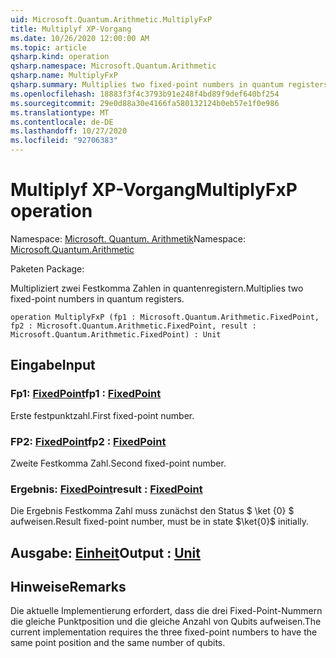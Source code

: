 ```yaml
---
uid: Microsoft.Quantum.Arithmetic.MultiplyFxP
title: Multiplyf XP-Vorgang
ms.date: 10/26/2020 12:00:00 AM
ms.topic: article
qsharp.kind: operation
qsharp.namespace: Microsoft.Quantum.Arithmetic
qsharp.name: MultiplyFxP
qsharp.summary: Multiplies two fixed-point numbers in quantum registers.
ms.openlocfilehash: 18883f3f4c3793b91e248f4bd89f9def640bf254
ms.sourcegitcommit: 29e0d88a30e4166fa580132124b0eb57e1f0e986
ms.translationtype: MT
ms.contentlocale: de-DE
ms.lasthandoff: 10/27/2020
ms.locfileid: "92706383"
---
```

# <a name="multiplyfxp-operation"></a><span data-ttu-id="2d3b4-102">Multiplyf XP-Vorgang</span><span class="sxs-lookup"><span data-stu-id="2d3b4-102">MultiplyFxP operation</span></span>

<span data-ttu-id="2d3b4-103">Namespace: [Microsoft. Quantum. Arithmetik](xref:Microsoft.Quantum.Arithmetic)</span><span class="sxs-lookup"><span data-stu-id="2d3b4-103">Namespace: [Microsoft.Quantum.Arithmetic](xref:Microsoft.Quantum.Arithmetic)</span></span>

<span data-ttu-id="2d3b4-104">Paketen [](https://nuget.org/packages/)</span><span class="sxs-lookup"><span data-stu-id="2d3b4-104">Package: [](https://nuget.org/packages/)</span></span>


<span data-ttu-id="2d3b4-105">Multipliziert zwei Festkomma Zahlen in quantenregistern.</span><span class="sxs-lookup"><span data-stu-id="2d3b4-105">Multiplies two fixed-point numbers in quantum registers.</span></span>

```qsharp
operation MultiplyFxP (fp1 : Microsoft.Quantum.Arithmetic.FixedPoint, fp2 : Microsoft.Quantum.Arithmetic.FixedPoint, result : Microsoft.Quantum.Arithmetic.FixedPoint) : Unit
```


## <a name="input"></a><span data-ttu-id="2d3b4-106">Eingabe</span><span class="sxs-lookup"><span data-stu-id="2d3b4-106">Input</span></span>

### <a name="fp1--fixedpoint"></a><span data-ttu-id="2d3b4-107">Fp1: [FixedPoint](xref:Microsoft.Quantum.Arithmetic.FixedPoint)</span><span class="sxs-lookup"><span data-stu-id="2d3b4-107">fp1 : [FixedPoint](xref:Microsoft.Quantum.Arithmetic.FixedPoint)</span></span>

<span data-ttu-id="2d3b4-108">Erste festpunktzahl.</span><span class="sxs-lookup"><span data-stu-id="2d3b4-108">First fixed-point number.</span></span>


### <a name="fp2--fixedpoint"></a><span data-ttu-id="2d3b4-109">FP2: [FixedPoint](xref:Microsoft.Quantum.Arithmetic.FixedPoint)</span><span class="sxs-lookup"><span data-stu-id="2d3b4-109">fp2 : [FixedPoint](xref:Microsoft.Quantum.Arithmetic.FixedPoint)</span></span>

<span data-ttu-id="2d3b4-110">Zweite Festkomma Zahl.</span><span class="sxs-lookup"><span data-stu-id="2d3b4-110">Second fixed-point number.</span></span>


### <a name="result--fixedpoint"></a><span data-ttu-id="2d3b4-111">Ergebnis: [FixedPoint](xref:Microsoft.Quantum.Arithmetic.FixedPoint)</span><span class="sxs-lookup"><span data-stu-id="2d3b4-111">result : [FixedPoint](xref:Microsoft.Quantum.Arithmetic.FixedPoint)</span></span>

<span data-ttu-id="2d3b4-112">Die Ergebnis Festkomma Zahl muss zunächst den Status $ \ket {0} $ aufweisen.</span><span class="sxs-lookup"><span data-stu-id="2d3b4-112">Result fixed-point number, must be in state $\ket{0}$ initially.</span></span>



## <a name="output--unit"></a><span data-ttu-id="2d3b4-113">Ausgabe: [Einheit](xref:microsoft.quantum.lang-ref.unit)</span><span class="sxs-lookup"><span data-stu-id="2d3b4-113">Output : [Unit](xref:microsoft.quantum.lang-ref.unit)</span></span>



## <a name="remarks"></a><span data-ttu-id="2d3b4-114">Hinweise</span><span class="sxs-lookup"><span data-stu-id="2d3b4-114">Remarks</span></span>

<span data-ttu-id="2d3b4-115">Die aktuelle Implementierung erfordert, dass die drei Fixed-Point-Nummern die gleiche Punktposition und die gleiche Anzahl von Qubits aufweisen.</span><span class="sxs-lookup"><span data-stu-id="2d3b4-115">The current implementation requires the three fixed-point numbers to have the same point position and the same number of qubits.</span></span>